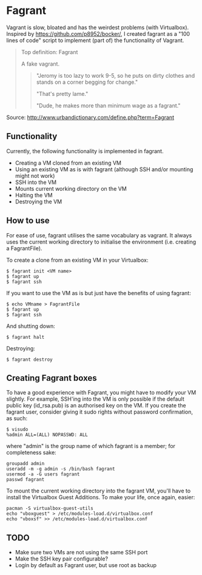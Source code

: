 # Fagrant

Vagrant is slow, bloated and has the weirdest problems (with Virtualbox). Inspired by https://github.com/p8952/bocker/, I created fagrant as a "100 lines of code" script to implement (part of) the functionality of Vagrant.

> Top definition: Fagrant
> 
>    A fake vagrant.
> 
> > "Jeromy is too lazy to work 9-5, so he puts on dirty clothes and stands on a corner begging for change."
> > 
> > "That's pretty lame."
> > 
> > "Dude, he makes more than minimum wage as a fagrant." 

Source: http://www.urbandictionary.com/define.php?term=Fagrant

## Functionality

Currently, the following functionality is implemented in fagrant.

  - Creating a VM cloned from an existing VM
  - Using an existing VM as is with fagrant (although SSH and/or mounting might not work)
  - SSH into the VM
  - Mounts current working directory on the VM
  - Halting the VM
  - Destroying the VM

## How to use

For ease of use, fagrant utilises the same vocabulary as vagrant. It always uses the current working directory to initialise the environment (i.e. creating a FagrantFile).

To create a clone from an existing VM in your Virtualbox:
```
$ fagrant init <VM name>
$ fagrant up
$ fagrant ssh
```

If you want to use the VM as is but just have the benefits of using fagrant:
```
$ echo VMname > FagrantFile
$ fagrant up
$ fagrant ssh
```

And shutting down:
```
$ fagrant halt
```

Destroying:
```
$ fagrant destroy
```

## Creating Fagrant boxes

To have a good experience with Fagrant, you might have to modify your VM slightly. For example, SSH'ing into the VM is only possible if the default public key (id_rsa.pub) is an authorised key on the VM. If you create the fagrant user, consider giving it sudo rights without password confirmation, as such:
```
$ visudo
%admin ALL=(ALL) NOPASSWD: ALL
```

where "admin" is the group name of which fagrant is a member; for completeness sake:
```
groupadd admin
useradd -m -g admin -s /bin/bash fagrant
usermod -a -G users fagrant
passwd fagrant
```

To mount the current working directory into the fagrant VM, you'll have to install the Virtualbox Guest Additions. To make your life, once again, easier:
```
pacman -S virtualbox-guest-utils
echo "vboxguest" > /etc/modules-load.d/virtualbox.conf 
echo "vboxsf" >> /etc/modules-load.d/virtualbox.conf 
```

## TODO

  - Make sure two VMs are not using the same SSH port
  - Make the SSH key pair configurable?
  - Login by default as Fagrant user, but use root as backup
